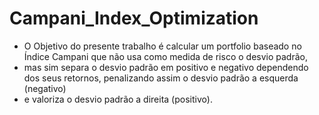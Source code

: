# Campani_Index_Optimization
* O Objetivo do presente trabalho é calcular um portfolio baseado no Índice Campani que não usa como medida de risco o desvio padrão,
* mas sim separa o desvio padrão em positivo e negativo dependendo dos seus retornos, penalizando assim o desvio padrão a esquerda (negativo)
* e valoriza o desvio padrão a direita (positivo).
